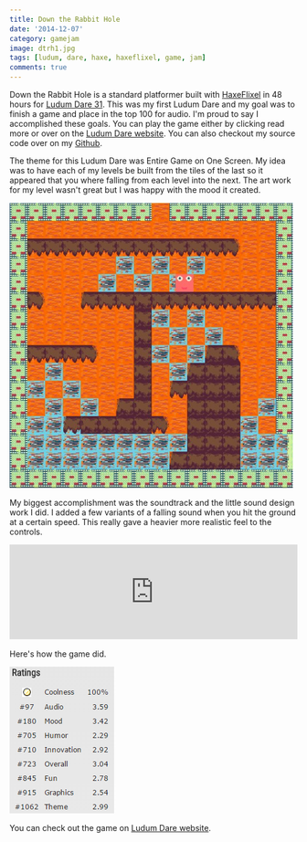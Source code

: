 ```yaml
---
title: Down the Rabbit Hole
date: '2014-12-07'
category: gamejam
image: dtrh1.jpg
tags: [ludum, dare, haxe, haxeflixel, game, jam]
comments: true
---
```


Down the Rabbit Hole is a standard platformer built with [HaxeFlixel](http://haxeflixel.com/) in 48 hours for [Ludum Dare 31](http://ludumdare.com/compo/). This was my first Ludum Dare and my goal was to finish a game and place in the top 100 for audio. I'm proud to say I accomplished these goals. You can play the game either by clicking read more or over on the [Ludum Dare website](http://ludumdare.com/compo/ludum-dare-33/?action=preview&uid=23711). You can also checkout my source code over on my [Github](https://github.com/cxsquared/LD_OneScreen).

The theme for this Ludum Dare was Entire Game on One Screen. My idea was to have each of my levels be built from the tiles of the last so it appeared that you where falling from each level into the next. The art work for my level wasn't great but I was happy with the mood it created.

![Down The Rabbit Hole](./dtrh1.jpg)

My biggest accomplishment was the soundtrack and the little sound design work I did. I added a few variants of a falling sound when you hit the ground at a certain speed. This really gave a heavier more realistic feel to the controls.

<iframe width="100%" height="166" scrolling="no" frameborder="no" src="https://w.soundcloud.com/player/?url=https%3A//api.soundcloud.com/tracks/180443476&amp;color=ff5500&amp;auto_play=false&amp;hide_related=false&amp;show_comments=true&amp;show_user=true&amp;show_reposts=false"></iframe>

Here's how the game did.

![Ratings](./dtrhrate.png)

You can check out the game on [Ludum Dare website](http://ludumdare.com/compo/ludum-dare-33/?action=preview&uid=23711).

